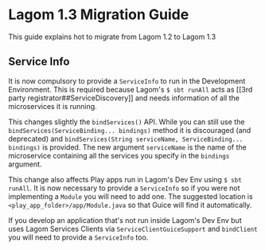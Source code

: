 # Lagom 1.3 Migration Guide

This guide explains hot to migrate from Lagom 1.2 to Lagom 1.3

## Service Info 

It is now compulsory to provide a `ServiceInfo` to run in the Development Environment. This is required because Lagom's `$ sbt runAll` acts as [[3rd party registrator##ServiceDiscovery]] and needs information of all the microservices it is running.

This changes slightly the `bindServices()` API. While you can still use the `bindServices(ServiceBinding... bindings)` method it is discouraged (and deprecated) and `bindServices(String serviceName, ServiceBinding... bindings)` is provided. The new argument `serviceName` is the name of the microservice containing all the services you specify in the `bindings` argument.

This change also affects Play apps run in Lagom's Dev Env using `$ sbt runAll`. It is now necessary to provide a `ServiceInfo` so if you were not implementing a `Module` you will need to add one. The suggested location is `<play_app_folder>/app/Module.java` so that Guice will find it automatically.

If you develop an application that's not run inside Lagom's Dev Env but uses Lagom Services Clients via `ServiceClientGuiceSupport` and `bindClient` you will need to provide a `ServiceInfo` too.